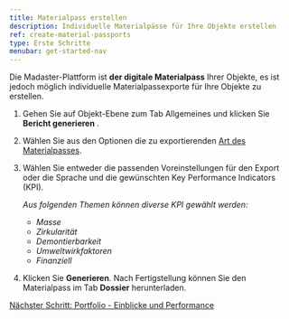 ```yaml
---
title: Materialpass erstellen
description: Individuelle Materialpässe für Ihre Objekte erstellen
ref: create-material-passports
type: Erste Schritte
menubar: get-started-nav
---
```


 Die Madaster-Plattform ist **der digitale Materialpass** Ihrer Objekte, es ist jedoch möglich individuelle Materialpassexporte für Ihre Objekte zu erstellen.

1. Gehen Sie auf Objekt-Ebene zum Tab Allgemeines und klicken Sie **Bericht generieren** <iconify-icon inline icon='mdi-file-chart-outline'/>.
2. Wählen Sie aus den Optionen die zu exportierenden <a href="/ch/de/knowledge-base/material-passports#arten-von-materialpässen" target="_blank">Art des Materialpasses</a>.
3. Wählen Sie entweder die passenden Voreinstellungen für den Export oder die Sprache und die gewünschten Key Performance Indicators (KPI).

    *Aus folgenden Themen können diverse KPI gewählt werden:*
    * *Masse*
    * *Zirkularität*
    * *Demontierbarkeit*
    * *Umweltwirkfaktoren*
    * *Finanziell*

4. Klicken Sie **Generieren**. Nach Fertigstellung können Sie den Materialpass im Tab **Dossier** herunterladen.

<a class="next-button" href="./portfolio-insights-and-performance">Nächster Schritt: Portfolio - Einblicke und Performance</a>
